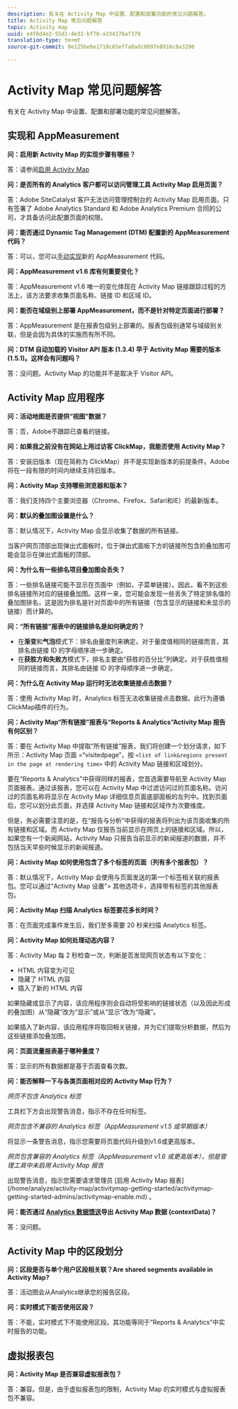 ```yaml
---
description: 有关在 Activity Map 中设置、配置和部署功能的常见问题解答。
title: Activity Map 常见问题解答
topic: Activity map
uuid: e4f6d4e2-55d1-4e32-bf70-a334178af370
translation-type: tm+mt
source-git-commit: 0e125be6e1710c65effa0adc8097e8916c8a3290

---
```



# Activity Map 常见问题解答

有关在 Activity Map 中设置、配置和部署功能的常见问题解答。

## 实现和 AppMeasurement

**问：启用新 Activity Map 的实现步骤有哪些？**

答：请参阅[启用 Activity Map](/help/analyze/activity-map/activitymap-getting-started/activitymap-getting-started-admins/activitymap-enable.md)

**问：是否所有的 Analytics 客户都可以访问管理工具 Activity Map 启用页面？**

答：Adobe SiteCatalyst 客户无法访问管理控制台的 Activity Map 启用页面。只有签署了 Adobe Analytics Standard 和 Adobe Analytics Premium 合同的公司，才具备访问此配置页面的权限。

**问：能否通过 Dynamic Tag Management (DTM) 配置新的 AppMeasurement 代码？**

答：可以，您可以[手动实现](https://marketing.adobe.com/resources/help/zh_CN/dtm/analytics_dtm.html)新的 AppMeasurement 代码。

**问：AppMeasurement v1.6 库有何重要变化？**

答：AppMeasurement v1.6 唯一的变化体现在 Activity Map 链接跟踪过程的方法上，该方法要求收集页面名称、链接 ID 和区域 ID。

**问：能否在域级别上部署 AppMeasurement，而不是针对特定页面进行部署？**

答：AppMeasurement 是在报表包级别上部署的。报表包级别通常与域级别关联，但是会因为具体的实施而有所不同。

**问：DTM 自动加载的 Visitor API 版本 (1.3.4) 早于 Activity Map 需要的版本 (1.5.1)。这样会有问题吗？**

答：没问题。Activity Map 的功能并不是取决于 Visitor API。

## Activity Map 应用程序

<!--**Q: How does Activity Map support Single-Page Applications (SPA)?**

A: 

* Every few seconds, Activity Map scans the web page, looking for changes to the page. ActivityMap finds new content on the page without needing a new page load, but this new content is always attributed to the first pageName found when the page loaded.

* Activity Map checks to see if the visibility of links that it knows about has changed. If a change in visibility is found, then the [Links On Page](/help/analyze/activity-map/activitymap-links-report.md) table's Present column for that link updates with **[!UICONTROL Displayed]** or **[!UICONTROL Hidden]**.

* When user interaction creates new content, any new elements that are found by AppMeasurement to be a link will be added to the **[!UICONTROL Links On Page]** table. Activity Map sends a new data request that includes these new links. The new links should appear in the **[!UICONTROL Links On Page]** table when the data request is handled by the UI.-->

**问：活动地图是否提供“视图”数据？**

答：否，Adobe不跟踪已查看的链接。

**问：如果我之前没有在网站上用过访客 ClickMap，我能否使用 Activity Map？**

答：安装旧版本（现在简称为 ClickMap）并不是实现新版本的前提条件。Adobe 将在一段有限的时间内继续支持旧版本。

**问：Activity Map 支持哪些浏览器和版本？**

答：我们支持四个主要浏览器（Chrome、Firefox、Safari和IE）的最新版本。

**问：默认的叠加图设置是什么？**

答：默认情况下，Activity Map 会显示收集了数据的所有链接。

当客户网页顶部出现弹出式面板时，位于弹出式面板下方的链接所包含的叠加图可能会显示在弹出式面板的顶部。

**问：为什么有一些排名项目叠加图会丢失？**

答：一些排名链接可能不显示在页面中（例如，子菜单链接）。因此，看不到这些排名链接所对应的链接叠加图。这样一来，您可能会发现一些丢失了特定排名值的叠加图排名，这是因为排名是针对页面中的所有链接（包含显示的链接和未显示的链接）而计算的。

**问：“所有链接”报表中的链接排名是如何确定的？**

* 在&#x200B;**渐变**&#x200B;和&#x200B;**气泡**&#x200B;模式下：排名由量度列来确定。对于量度值相同的链接而言，其排名由链接 ID 的字母顺序进一步确定。
* 在&#x200B;**获胜方和失败方**&#x200B;模式下，排名主要由“获胜的百分比”列确定。对于获胜值相同的链接而言，其排名由链接 ID 的字母顺序进一步确定。

**问：为什么在 Activity Map 运行时无法收集链接点击数据？**

答：使用 Activity Map 时，Analytics 标签无法收集链接点击数据。此行为遵循ClickMap插件的行为。

**问：Activity Map“所有链接”报表与“Reports &amp; Analytics”Activity Map 报告有何区别？**

答：要在 Activity Map 中提取“所有链接”报表，我们将创建一个划分请求，如下所示：Activity Map 页面 =“visitedpage”，按 `<list of link&regions present in the page at rendering time>` 中的 Activity Map 链接和区域划分。

要在“Reports &amp; Analytics”中获得同样的报表，您首选需要导航至 Activity Map 页面报表。通过该报表，您可以在 Activity Map 中过滤访问过的页面名称。访问过的页面名称将显示在 Activity Map 详细信息页面底部面板的左列中。找到页面后，您可以划分此页面，并选择 Activity Map 链接和区域作为次要维度。

但是，务必需要注意的是，在“报告与分析”中获得的报表将列出为该页面收集的所有链接和区域。而 Activity Map 仅报告当前显示在网页上的链接和区域。所以，如果您有一个新闻网站，Activity Map 只报告当前显示的新闻报道的数据，并不包括当天早些时候显示的新闻报道。

**问：Activity Map 如何使用包含了多个标签的页面（列有多个报表包）？**

答：默认情况下，Activity Map 会使用与页面发送的第一个标签相关联的报表包。您可以通过“Activity Map 设置”> 其他选项卡，选择带有标签的其他报表包。

**问：Activity Map 扫描 Analytics 标签要花多长时间？**

答：在页面完成事件发生后，我们至多需要 20 秒来扫描 Analytics 标签。

**问：Activity Map 如何处理动态内容？**

答：Activity Map 每 2 秒检查一次，判断是否发现网页状态有以下变化：

* HTML 内容变为可见
* 隐藏了 HTML 内容
* 插入了新的 HTML 内容

如果隐藏或显示了内容，该应用程序则会自动将受影响的链接状态（以及因此形成的叠加图）从“隐藏”改为“显示”或从“显示”改为“隐藏”。

如果插入了新内容，该应用程序将取回相关链接，并为它们提取分析数据，然后为这些链接添加叠加图。

**问：页面流量报表基于哪种量度？**

答：显示的所有数据都是基于页面查看次数。

**问：能否解释一下与各类页面相对应的 Activity Map 行为？**

*网页不包含 Analytics 标签*

工具栏下方会出现警告消息，指示不存在任何标签。

*网页包含不兼容的 Analytics 标签（AppMeasurement v1.5 或早期版本）*

将显示一条警告消息，指示您需要将页面代码升级到v1.6或更高版本。

*网页包含兼容的 Analytics 标签（AppMeasurement v1.6 或更高版本），但是管理工具中未启用 Activity Map 报告*

出现警告消息，指示您需要请求管理员 \[启用 Activity Map 报表\](/home/analyze/activity-map/activitymap-getting-started/activitymap-getting-started-admins/activitymap-enable.md) 。

**问：能否通过 [Analytics 数据馈送](https://docs.adobe.com/content/help/zh-Hans/analytics/export/analytics-data-feed/data-feed-overview.html)导出 Activity Map 数据 (contextData)？**

答：没问题。

## Activity Map 中的区段划分

**问：区段是否与单个用户区段相关联？Are shared segments available in Activity Map?**

答：活动图会从Analytics继承您的报告区段。

**问：实时模式下能否使用区段？**

答：不能，实时模式下不能使用区段。其功能等同于“Reports &amp; Analytics”中实时报告的功能。

## 虚拟报表包

**问：Activity Map 是否兼容虚拟报表包？**

答：兼容。但是，由于虚拟报表包的限制，Activity Map 的实时模式与虚拟报表包不兼容。
